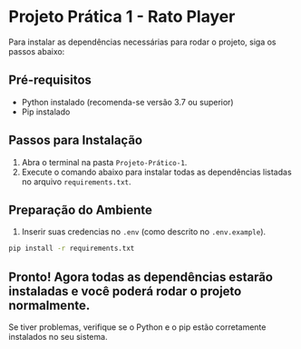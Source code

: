 # Projeto Prática 1 - Rato Player

Para instalar as dependências necessárias para rodar o projeto, siga os passos abaixo:

## Pré-requisitos
- Python instalado (recomenda-se versão 3.7 ou superior)
- Pip instalado

## Passos para Instalação

1. Abra o terminal na pasta `Projeto-Prático-1`.
2. Execute o comando abaixo para instalar todas as dependências listadas no arquivo `requirements.txt`.

## Preparação do Ambiente 
1. Inserir suas credencias no `.env` (como descrito no `.env.example`).

```bash
pip install -r requirements.txt
```

Pronto! Agora todas as dependências estarão instaladas e você poderá rodar o projeto normalmente.
---

Se tiver problemas, verifique se o Python e o pip estão corretamente instalados no seu sistema.
